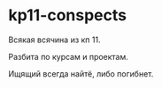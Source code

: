 # kp11-conspects

Всякая всячина из кп 11.

Разбита по курсам и проектам.

Ищящий всегда найтё, либо погибнет.
